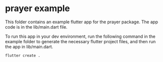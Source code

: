 # prayer example

This folder contains an example flutter app for the prayer package. The app code is in the lib/main.dart file.

To run this app in your dev environment, run the following command in the example folder to generate the necessary flutter project files, and then run the app in lib/main.dart.

```shell
flutter create .
```
